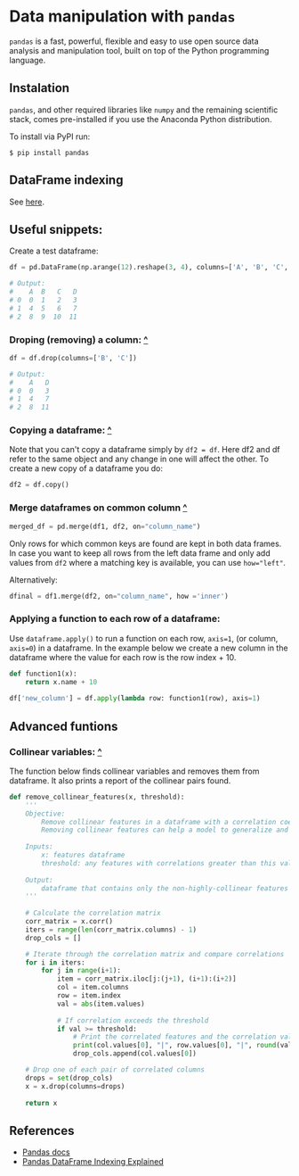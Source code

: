 # Data manipulation with `pandas`

`pandas` is a fast, powerful, flexible and easy to use open source data analysis and manipulation tool, built on top of the Python programming language.


## Instalation

`pandas`, and other required libraries like `numpy` and the remaining scientific stack, comes pre-installed if you use the Anaconda Python distribution. 

To install via PyPI run:

```
$ pip install pandas
```

## DataFrame indexing

See [here](https://lucytalksdata.com/how-to-effectively-index-pandas-dataframes/).

## Useful snippets:

Create a test dataframe:

```python
df = pd.DataFrame(np.arange(12).reshape(3, 4), columns=['A', 'B', 'C', 'D'])

# Output:
#    A  B   C   D
# 0  0  1   2   3
# 1  4  5   6   7
# 2  8  9  10  11
```

### Droping (removing) a column: [^](https://pandas.pydata.org/pandas-docs/stable/reference/api/pandas.DataFrame.drop.html)

```python
df = df.drop(columns=['B', 'C'])

# Output:
#    A   D
# 0  0   3
# 1  4   7
# 2  8  11
```

### Copying a dataframe: [^](https://pandas.pydata.org/pandas-docs/stable/reference/api/pandas.DataFrame.copy.html)

Note that you can't copy a dataframe simply by `df2 = df`. Here df2 and df refer to the same object and any change in one will affect the other. To create a new copy of a dataframe you do:

```python
df2 = df.copy()
```

### Merge dataframes on common column [^](https://stackoverflow.com/questions/43297589/merge-two-data-frames-based-on-common-column-values-in-pandas)

```python
merged_df = pd.merge(df1, df2, on="column_name")
```

Only rows for which common keys are found are kept in both data frames. In case you want to keep all rows from the left data frame and only add values from `df2` where a matching key is available, you can use `how="left"`.

Alternatively:

```python
dfinal = df1.merge(df2, on="column_name", how ='inner')
```

### Applying a function to each row of a dataframe:

Use `dataframe.apply()` to run a function on each row, `axis=1`, (or column, `axis=0`) in a dataframe. In the example below we create a new column in the dataframe where the value for each row is the row index + 10.

```python
def function1(x):
    return x.name + 10
    
df['new_column'] = df.apply(lambda row: function1(row), axis=1)
```


## Advanced funtions

### Collinear variables: [^](https://stackoverflow.com/questions/29294983/how-to-calculate-correlation-between-all-columns-and-remove-highly-correlated-on/61938339)

The function below finds collinear variables and removes them from dataframe. It also prints a report of the collinear pairs found.

```python
def remove_collinear_features(x, threshold):
    '''
    Objective:
        Remove collinear features in a dataframe with a correlation coefficient greater than the threshold. 
        Removing collinear features can help a model to generalize and improves the interpretability of the model.
        
    Inputs: 
        x: features dataframe
        threshold: any features with correlations greater than this value are removed
    
    Output: 
        dataframe that contains only the non-highly-collinear features
    '''
    
    # Calculate the correlation matrix
    corr_matrix = x.corr()
    iters = range(len(corr_matrix.columns) - 1)
    drop_cols = []

    # Iterate through the correlation matrix and compare correlations
    for i in iters:
        for j in range(i+1):
            item = corr_matrix.iloc[j:(j+1), (i+1):(i+2)]
            col = item.columns
            row = item.index
            val = abs(item.values)
            
            # If correlation exceeds the threshold
            if val >= threshold:
                # Print the correlated features and the correlation value
                print(col.values[0], "|", row.values[0], "|", round(val[0][0], 2))
                drop_cols.append(col.values[0])

    # Drop one of each pair of correlated columns
    drops = set(drop_cols)
    x = x.drop(columns=drops)
               
    return x
```

## References

- [Pandas docs](https://pandas.pydata.org/pandas-docs/stable/getting_started/index.html)
- [Pandas DataFrame Indexing Explained](https://lucytalksdata.com/how-to-effectively-index-pandas-dataframes/)
